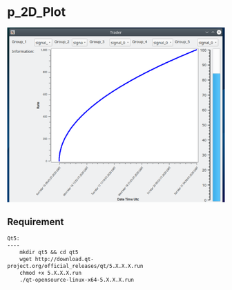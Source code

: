 # p_2D_Plot


![](2d/image/2d.png)

Requirement
------------
    Qt5:
    ----
        mkdir qt5 && cd qt5
        wget http://download.qt-project.org/official_releases/qt/5.X.X.X.run
        chmod +x 5.X.X.X.run
        ./qt-opensource-linux-x64-5.X.X.X.run
